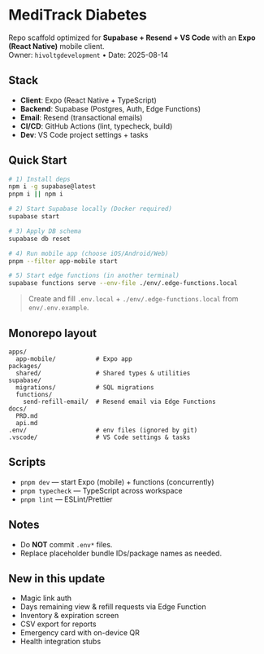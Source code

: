 # MediTrack Diabetes

Repo scaffold optimized for **Supabase + Resend + VS Code** with an **Expo (React Native)** mobile client.  
Owner: `hivoltgdevelopment` • Date: 2025-08-14

## Stack
- **Client**: Expo (React Native + TypeScript)
- **Backend**: Supabase (Postgres, Auth, Edge Functions)
- **Email**: Resend (transactional emails)
- **CI/CD**: GitHub Actions (lint, typecheck, build)
- **Dev**: VS Code project settings + tasks

## Quick Start
```bash
# 1) Install deps
npm i -g supabase@latest
pnpm i || npm i

# 2) Start Supabase locally (Docker required)
supabase start

# 3) Apply DB schema
supabase db reset

# 4) Run mobile app (choose iOS/Android/Web)
pnpm --filter app-mobile start

# 5) Start edge functions (in another terminal)
supabase functions serve --env-file ./env/.edge-functions.local
```
> Create and fill `.env.local` + `./env/.edge-functions.local` from `env/.env.example`.

## Monorepo layout
```
apps/
  app-mobile/           # Expo app
packages/
  shared/               # Shared types & utilities
supabase/
  migrations/           # SQL migrations
  functions/
    send-refill-email/  # Resend email via Edge Functions
docs/
  PRD.md
  api.md
.env/                   # env files (ignored by git)
.vscode/                # VS Code settings & tasks
```

## Scripts
- `pnpm dev` — start Expo (mobile) + functions (concurrently)
- `pnpm typecheck` — TypeScript across workspace
- `pnpm lint` — ESLint/Prettier

## Notes
- Do **NOT** commit `.env*` files.
- Replace placeholder bundle IDs/package names as needed.

## New in this update
- Magic link auth
- Days remaining view & refill requests via Edge Function
- Inventory & expiration screen
- CSV export for reports
- Emergency card with on-device QR
- Health integration stubs
